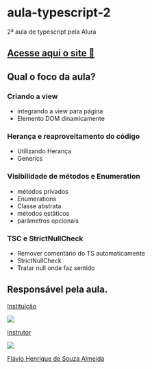 # aula-typescript-2
2ª aula de typescript pela Alura

## [Acesse aqui o site 🔗](https://aula-typescript-2.vercel.app/)

## Qual o foco da aula?
### Criando a view 
- integrando a view para página
- Elemento DOM dinamicamente

### Herança e reaproveitamento do código
- Utilizando Herança
- Generics

### Visibilidade de métodos e Enumeration
- métodos privados
- Enumerations
- Classe abstrata
- métodos estáticos
- parâmetros opcionais

### TSC e StrictNullCheck
- Remover comentário do TS automaticamente
- StrictNullCheck
- Tratar null onde faz sentido

## Responsável pela aula.
  <a href="https://www.alura.com.br/">
    <p>Instituição</p>
    <img src="https://www.alura.com.br/assets/img/home/alura-logo.1647533643.svg"/>
  </a>
  <a href="https://github.com/flaviohenriquealmeida">
    <p>Instrutor</p>
     <img src="https://avatars.githubusercontent.com/u/1374362?v=4"/>
    <p>Flávio Henrique de Souza Almeida</p> 
  </a>
